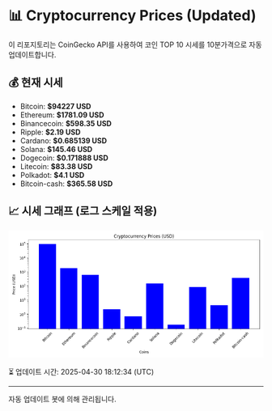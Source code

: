 
# 📊 Cryptocurrency Prices (Updated)

이 리포지토리는 CoinGecko API를 사용하여 코인 TOP 10 시세를 10분가격으로 자동 업데이트합니다.

## 💰 현재 시세
- Bitcoin: **$94227 USD**
- Ethereum: **$1781.09 USD**
- Binancecoin: **$598.35 USD**
- Ripple: **$2.19 USD**
- Cardano: **$0.685139 USD**
- Solana: **$145.46 USD**
- Dogecoin: **$0.171888 USD**
- Litecoin: **$83.38 USD**
- Polkadot: **$4.1 USD**
- Bitcoin-cash: **$365.58 USD**

## 📈 시세 그래프 (로그 스케일 적용)
![Crypto Prices](crypto_prices.png)

⏳ 업데이트 시간: 2025-04-30 18:12:34 (UTC)

---
자동 업데이트 봇에 의해 관리됩니다.
